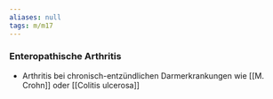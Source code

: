 ```yaml
---
aliases: null
tags: m/m17
---
```

### Enteropathische Arthritis 
- Arthritis bei chronisch-entzündlichen Darmerkrankungen wie [[M. Crohn]] oder [[Colitis ulcerosa]]